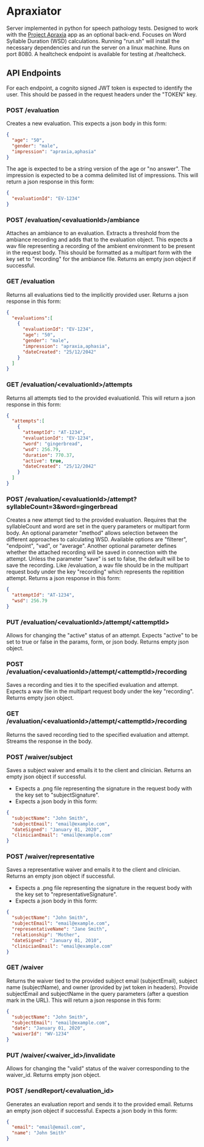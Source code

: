 # Apraxiator
Server implemented in python for speech pathology tests. Designed to work with the [Project Apraxia](https://github.com/RyanRemer/project_apraxia) app as an optional back-end. Focuses on Word Syllable Duration (WSD) calculations. Running "run.sh" will install the necessary dependencies and run the server on a linux machine. Runs on port 8080. A healtcheck endpoint is available for testing at /healtcheck.


## API Endpoints
For each endpoint, a cognito signed JWT token is expected to identify the user. This should be passed in the request headers under the "TOKEN" key.

### POST /evaluation
Creates a new evaluation. This expects a json body in this form:
```json
{
  "age": "50",
  "gender": "male",
  "impression": "apraxia,aphasia"
}
```
The age is expected to be a string version of the age or "no answer". The impression is expected to be a comma delimited list of impressions. This will return a json response in this form:
```json
{ 
  "evaluationId": "EV-1234"
}
```

### POST /evaluation/\<evaluationId>/ambiance
Attaches an ambiance to an evaluation. Extracts a threshold from the ambiance recording and adds that to the evaluation object. This expects a wav file representing a recording of the ambient environment to be present in the request body. This should be formatted as a multipart form with the key set to "recording" for the ambiance file. Returns an empty json object if successful.

### GET /evaluation
Returns all evaluations tied to the implicitly provided user. Returns a json response in this form:
```json
{
  "evaluations":[
    {
      "evaluationId": "EV-1234",
      "age": "50",
      "gender": "male", 
      "impression": "apraxia,aphasia",
      "dateCreated": "25/12/2042"
    }
  ]
}
```

### GET /evaluation/\<evaluationId>/attempts
Returns all attempts tied to the provided evaluationId. This will return a json response in this form:
```json
{
  "attempts":[
    {
      "attemptId": "AT-1234",
      "evaluationId": "EV-1234",
      "word": "gingerbread",
      "wsd": 256.79,
      "duration": 770.37,
      "active": true,
      "dateCreated": "25/12/2042"
    }
  ]
}
```
  
### POST /evaluation/\<evaluationId>/attempt?syllableCount=3&word=gingerbread
Creates a new attempt tied to the provided evaluation. Requires that the syllableCount and word are set in the query parameters or multipart form body. An optional parameter "method" allows selection between the different approaches to calculating WSD. Available options are "filterer", "endpoint", "vad", or "average". Another optional parameter defines whether the attached recording will be saved in connection with the attempt. Unless the parameter "save" is set to false, the default will be to save the recording. Like /evaluation, a wav file should be in the multipart request body under the key "recording" which represents the repitition attempt. Returns a json response in this form:
```json
{
  "attemptId": "AT-1234",
  "wsd": 256.79
}
```

### PUT /evaluation/\<evaluationId>/attempt/\<attemptId>
Allows for changing the "active" status of an attempt. Expects "active" to be set to true or false in the params, form, or json body. Returns empty json object.
  
### POST /evaluation/\<evaluationId>/attempt/\<attemptId>/recording
Saves a recording and ties it to the specified evaluation and attempt. Expects a wav file in the multipart request body under the key "recording". Returns empty json object.
  
### GET /evaluation/\<evaluationId>/attempt/\<attemptId>/recording
Returns the saved recording tied to the specified evaluation and attempt. Streams the response in the body.

### POST /waiver/subject
Saves a subject waiver and emails it to the client and clinician. Returns an empty json object if successful.

* Expects a .png file representing the signature in the request body with the key set to "subjectSignature".
* Expects a json body in this form:
```json
{
  "subjectName": "John Smith",
  "subjectEmail": "email@example.com",
  "dateSigned": "January 01, 2020",
  "clinicianEmail": "email@example.com"
}
```

### POST /waiver/representative
Saves a representative waiver and emails it to the client and clinician. Returns an empty json object if successful.

* Expects a .png file representing the signature in the request body with the key set to "representativeSignature".
* Expects a json body in this form:
```json
{
  "subjectName": "John Smith",
  "subjectEmail": "email@example.com",
  "representativeName": "Jane Smith",
  "relationship": "Mother",
  "dateSigned": "January 01, 2010",
  "clinicianEmail": "email@example.com"
}
```

### GET /waiver
Returns the waiver tied to the provided subject email (subjectEmail), subject name (subjectName), and owner (provided by jwt token in headers). Provide subjectEmail and subjectName in the query parameters (after a question mark in the URL). This will return a json response in this form:
```json
{
  "subjectName": "John Smith",
  "subjectEmail": "email@example.com",
  "date": "January 01, 2020",
  "waiverId": "WV-1234"
}
```

### PUT /waiver/\<waiver_id>/invalidate
Allows for changing the "valid" status of the waiver corresponding to the waiver_id. Returns empty json object.

### POST /sendReport/\<evaluation_id\>
Generates an evaluation report and sends it to the provided email. Returns an empty json object if successful. Expects a json body in this form:
```json
{
  "email": "email@email.com",
  "name": "John Smith"
}
```